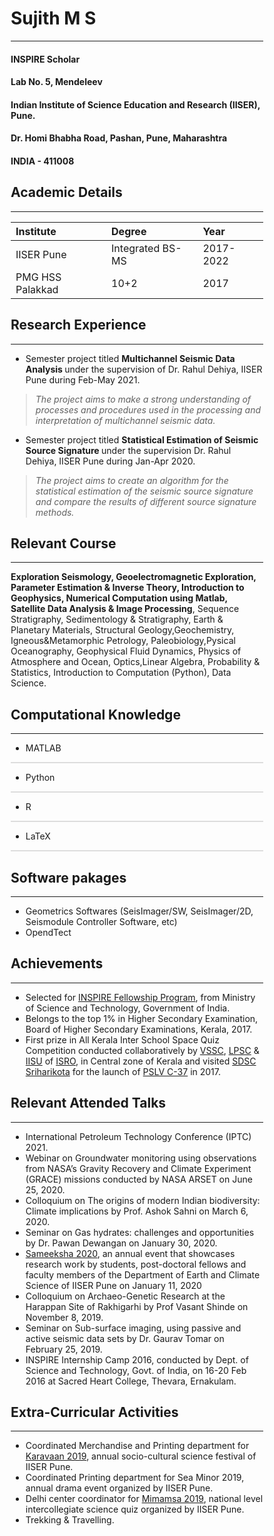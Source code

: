# Sujith M S
***
#### INSPIRE Scholar
#### Lab No. 5, Mendeleev
#### Indian Institute of Science Education and Research (IISER), Pune.
#### Dr. Homi Bhabha Road, Pashan, Pune, Maharashtra	
#### INDIA - 411008	



## Academic Details
***

| Institute           | Degree            | Year       |
|:--------------------|:------------------|:-----------|
| IISER Pune          | Integrated BS-MS  | 2017-2022  |
| PMG HSS Palakkad    | 10+2              | 2017       |

##  Research Experience
***
* <p> Semester project titled <strong> Multichannel Seismic Data Analysis </strong> under the supervision of Dr. Rahul Dehiya, IISER Pune during Feb-May 2021. </p>
> <em> The project aims to make a strong understanding of processes and procedures used in the processing and interpretation of multichannel seismic data.</em>
* <p> Semester project titled <strong> Statistical Estimation of Seismic Source Signature </strong> under the supervision Dr. Rahul Dehiya, IISER Pune during Jan-Apr 2020. </p>
> <em> The project aims to create an algorithm for the statistical estimation of the seismic source signature and compare the results of different source signature methods. </em>


## Relevant Course
***
<p><strong>Exploration Seismology, Geoelectromagnetic Exploration, Parameter Estimation & Inverse Theory, Introduction to Geophysics, Numerical Computation using Matlab, Satellite Data Analysis & Image Processing</strong>, Sequence Stratigraphy, Sedimentology & Stratigraphy, Earth & Planetary Materials, Structural Geology,Geochemistry, Igneous&Metamorphic Petrology, Paleobiology,Pysical Oceanography, Geophysical Fluid Dynamics, Physics of Atmosphere and Ocean, Optics,Linear Algebra, Probability & Statistics, Introduction to Computation (Python), Data Science.</p>

## Computational Knowledge
***
<style>
* {box-sizing:border-box}

.container { 
  width: 100%;
  align-content: left;
  border: 1px solid #ddd;
  \\background-color: #ddd; 
}

.skills {
  text-align: right; 
  padding-top: 10px;
  padding-bottom: 10px;
  color: white;
}

.matlab {width: 90%; background-color: #f44336;} 
.python {width: 70%; background-color: #f44336;} 
.r {width: 55%; background-color: #f44336;} 
.latex {width: 85%; background-color: #f44336;
</style>

*  <p>MATLAB</p>
  <div class="container">
  </div>

*  <p>Python</p>
  <div class="container">
  </div>

*  <p>R</p>
  <div class="container">
  </div>

*  <p>LaTeX</p>
  <div class="container">
  </div>

## Software pakages
***
* Geometrics Softwares (SeisImager/SW, SeisImager/2D, Seismodule Controller Software, etc)
* OpendTect


## Achievements
***
* Selected for [INSPIRE Fellowship Program](http://online-inspire.gov.in/Account/INSPIREProgramme), from Ministry of Science and Technology, Government of       India.
* Belongs to the top 1% in Higher Secondary Examination, Board of Higher Secondary Examinations, Kerala, 2017.
* First prize in All Kerala Inter School Space Quiz Competition conducted collaboratively by [VSSC](http://www.vssc.gov.in/), [LPSC](https://www.lpsc.gov.in/) & [IISU](https://www.isro.gov.in/about-isro/isro-inertial-systems-unit-iisu) of [ISRO](https://www.isro.gov.in/), 
  in Central zone of Kerala and visited [SDSC Sriharikota](https://en.wikipedia.org/wiki/Satish_Dhawan_Space_Centre) for the launch of [PSLV C-37](https://en.wikipedia.org/wiki/PSLV-C37) in 2017.

## Relevant Attended Talks
***
* International Petroleum Technology Conference (IPTC) 2021.
* Webinar on Groundwater monitoring using observations from NASA’s Gravity Recovery and Climate Experiment (GRACE) missions conducted by
  NASA ARSET on June 25, 2020.
* Colloquium on The origins of modern Indian biodiversity: Climate implications by Prof. Ashok Sahni on March 6, 2020.
* Seminar on Gas hydrates: challenges and opportunities by Dr. Pawan Dewangan on January 30, 2020.
* [Sameeksha 2020](https://www.iiserpune.ac.in/colloquia-seminars/1299), an annual event that showcases research work by students, post-doctoral fellows and faculty members of the Department of Earth and Climate Science of IISER Pune on January 11, 2020
* Colloquium on Archaeo-Genetic Research at the Harappan Site of Rakhigarhi by Prof Vasant Shinde on November 8, 2019.
* Seminar on Sub-surface imaging, using passive and active seismic data sets by Dr. Gaurav Tomar on February 25, 2019.
* INSPIRE Internship Camp 2016, conducted by Dept. of Science and Technology, Govt. of India, on 16-20 Feb 2016 at Sacred Heart College, Thevara, Ernakulam.

## Extra-Curricular Activities
***
* Coordinated Merchandise and Printing department for [Karavaan 2019](https://en.wikipedia.org/wiki/Karavaan), annual socio-cultural science festival of IISER Pune.
* Coordinated Printing department for Sea Minor 2019, annual drama event organized by IISER Pune.
* Delhi center coordinator for [Mimamsa 2019](https://en.wikipedia.org/wiki/Mimamsa-IISER), national level intercollegiate science quiz organized by IISER Pune.
* Trekking & Travelling.
